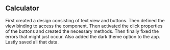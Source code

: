 ## Calculator

First created a design consisting of text view and buttons. Then defined the view binding to access the component. Then activated the click properties of the buttons and created the necessary methods. Then finally fixed the errors that might just occur. Also added the dark theme option to the app. Lastly saved all that data.
